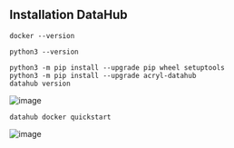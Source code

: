 
## Installation DataHub

```
docker --version
```

```
python3 --version
```

```
python3 -m pip install --upgrade pip wheel setuptools
python3 -m pip install --upgrade acryl-datahub
datahub version
```

![image](https://github.com/kplr-training/Data-Strategy/assets/123748177/f82347f2-f9f1-49d2-aaf7-f7b4f5033b48)

```
datahub docker quickstart
```
![image](https://github.com/kplr-training/Data-Strategy/assets/123748177/c867e94d-2b36-414c-91f3-b7f9331126e3)


